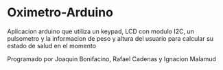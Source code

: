 # Oximetro-Arduino
Aplicacion arduino que utiliza un keypad, LCD con modulo I2C, un pulsometro y la informacion de peso y altura del usuario
para calcular su estado de salud en el momento

Programado por Joaquin Bonifacino, Rafael Cadenas y Ignacion Malamud
